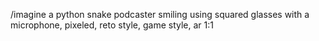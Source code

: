 /imagine a python snake podcaster smiling using squared glasses with a microphone, pixeled, reto style, game style, ar 1:1
